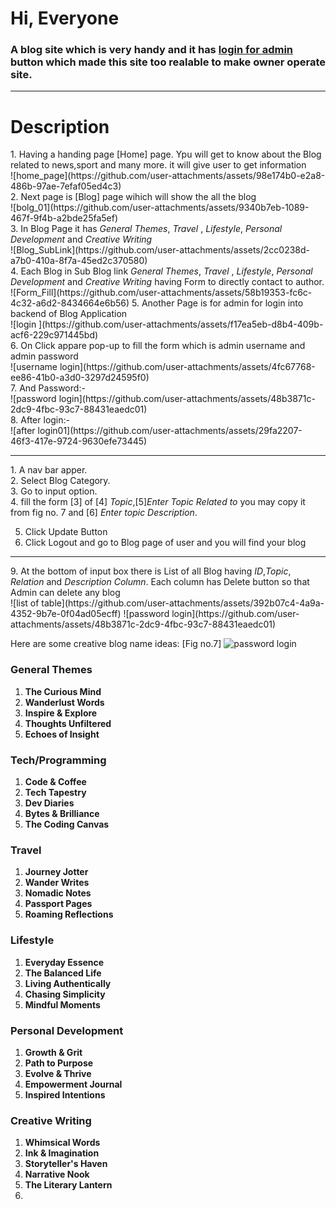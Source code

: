 <h1>Hi, Everyone</h1>
<h3>A blog site which is very handy and it has <u>login for admin</u> button which made this site too realable to make owner operate site.</h3>
<hr>
<h1>Description</h1>
1.  Having a handing page [Home] page. Ypu will get to know about the Blog related to news,sport and many more. it will give user to get information<br>
 ![home_page](https://github.com/user-attachments/assets/98e174b0-e2a8-486b-97ae-7efaf05ed4c3)<br>
<!--  <img src=" https://github.com/user-attachments/assets/98e174b0-e2a8-486b-97ae-7efaf05ed4c3"/> -->
2. Next page is [Blog] page wihich will show the all the blog <br>
![bolg_01](https://github.com/user-attachments/assets/9340b7eb-1089-467f-9f4b-a2bde25fa5ef)<br>
3. In Blog Page it has <i>  General Themes</i>, <i> Travel </i>, <i>  Lifestyle</i>, <i>Personal Development  </i> and <i>Creative Writing  </i> <br>
![Blog_SubLink](https://github.com/user-attachments/assets/2cc0238d-a7b0-410a-8f7a-45ed2c370580)<br>
4. Each Blog in Sub Blog link  <i>  General Themes</i>, <i> Travel </i>, <i>  Lifestyle</i>, <i>Personal Development  </i> and <i>Creative Writing  </i>  having Form to directly contact to author.<br>
![Form_Fill](https://github.com/user-attachments/assets/58b19353-fc6c-4c32-a6d2-8434664e6b56)
5. Another Page is for admin for login into backend of Blog Application<br>
![login ](https://github.com/user-attachments/assets/f17ea5eb-d8b4-409b-acf6-229c971445bd)<br>
6. On Click appare pop-up to fill the form which is admin username and admin password<br>
![username login](https://github.com/user-attachments/assets/4fc67768-ee86-41b0-a3d0-3297d24595f0)<br>
7. And Password:-
<br>
![password login](https://github.com/user-attachments/assets/48b3871c-2dc9-4fbc-93c7-88431eaedc01)<br>
8. After login:- <br>
 ![after login01](https://github.com/user-attachments/assets/29fa2207-46f3-417e-9724-9630efe73445)<br>
  <hr>
  1. A nav bar apper.<br>
  2. Select Blog Category.<br>
  3. Go to input option.<br>
  4. fill the form [3] of [4] <i>Topic</i>,[5]<i>Enter Topic Related to</i> you may copy it from fig no. 7 and [6] <i>Enter topic Description</i>. 

 5. Click Update Button
 6. Click Logout and go to Blog page of user and you will find your blog
   <hr>
9. At the bottom of input box there is List of all Blog having <i>ID</i>,<i>Topic</i>, <i>Relation</i> and <i>Description Column</i>. Each column has Delete button so that Admin can delete any blog<br>
![list of table](https://github.com/user-attachments/assets/392b07c4-4a9a-4352-9b7e-0f04ad05ecff)
![password login](https://github.com/user-attachments/assets/48b3871c-2dc9-4fbc-93c7-88431eaedc01)

Here are some creative blog name ideas: [Fig no.7]
![password login](https://github.com/user-attachments/assets/48b3871c-2dc9-4fbc-93c7-88431eaedc01)
### General Themes

1. **The Curious Mind**
2. **Wanderlust Words**
3. **Inspire & Explore**
4. **Thoughts Unfiltered**
5. **Echoes of Insight**

### Tech/Programming

1. **Code & Coffee**
2. **Tech Tapestry**
3. **Dev Diaries**
4. **Bytes & Brilliance**
5. **The Coding Canvas**

### Travel

1. **Journey Jotter**
2. **Wander Writes**
3. **Nomadic Notes**
4. **Passport Pages**
5. **Roaming Reflections**

### Lifestyle

1. **Everyday Essence**
2. **The Balanced Life**
3. **Living Authentically**
4. **Chasing Simplicity**
5. **Mindful Moments**

### Personal Development

1. **Growth & Grit**
2. **Path to Purpose**
3. **Evolve & Thrive**
4. **Empowerment Journal**
5. **Inspired Intentions**

### Creative Writing

1. **Whimsical Words**
2. **Ink & Imagination**
3. **Storyteller's Haven**
4. **Narrative Nook**
5. **The Literary Lantern**
6. 
